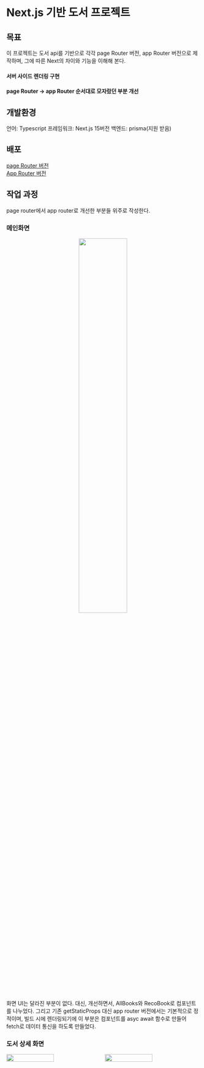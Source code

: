 # Next.js 기반 도서 프로젝트
## 목표
이 프로젝트는 도서 api를 기반으로 각각 page Router 버전, app Router 버전으로 제작하며, 그에 따른 Next의 차이와 기능을 이해해 본다.
#### 서버 사이드 렌더링 구현
#### page Router -> app Router 순서대로 모자랐던 부분 개선

## 개발환경
언어: Typescript
프레임워크: Next.js 15버전
백엔드: prisma(지원 받음)

## 배포
[page Router 버전](https://bookprojectpagerouterver.vercel.app/) <br>
[App Router 버전](https://app-router-version.vercel.app/)

## 작업 과정
page router에서 app router로 개선한 부분들 위주로 작성한다.

### 메인화면
<p align="center"><img src="https://github.com/user-attachments/assets/dd38ff9c-e86b-401e-b34c-9a157b5c03dc" width="50%" height="50%" /></p>
<br>
화면 UI는 달라진 부분이 없다.
대신, 개선하면서, AllBooks와 RecoBook로 컴포넌트를 나누었다. 그리고 기존 getStaticProps 대신 app router 버전에서는 기본적으로 정적이며, 빌드 시에 렌더링되기에 이 부분은 컴포넌트를 asyc await 함수로 만들어 fetch로 데이터 통신을 하도록 만들었다.

### 도서 상세 화면
<div style="display: flex; justify-content: center; gap: 10px;">
  <img src="https://github.com/user-attachments/assets/df134602-1244-4bf1-8223-d1e5aa46fa1f" width="50%" height="50%">
  <img src="https://github.com/user-attachments/assets/5407307d-a0a2-489b-9516-2a5bdce97c92" width="50%" height="50%">
</div>


